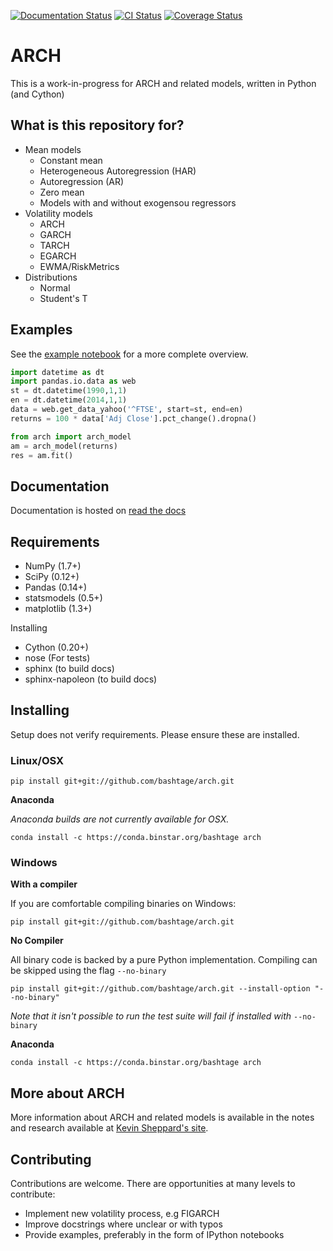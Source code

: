 [![Documentation Status](https://readthedocs.org/projects/arch/badge/?version=latest)](https://readthedocs.org/projects/arch/?badge=latest)
[![CI Status](https://travis-ci.org/bashtage/arch.svg?branch=master)](https://travis-ci.org/bashtage/arch)
[![Coverage Status](https://coveralls.io/repos/bashtage/arch/badge.png?branch=master)](https://coveralls.io/r/bashtage/arch?branch=master)


# ARCH

This is a work-in-progress for ARCH and related models, written in Python 
(and Cython)

## What is this repository for?

* Mean models
  * Constant mean
  * Heterogeneous Autoregression (HAR)
  * Autoregression (AR)
  * Zero mean
  * Models with and without exogensou regressors
* Volatility models
  * ARCH
  * GARCH
  * TARCH
  * EGARCH
  * EWMA/RiskMetrics
* Distributions
  * Normal
  * Student's T

## Examples

See the [example notebook](http://nbviewer.ipython.org/github/bashtage/arch/blob/master/examples/examples.ipynb) for a more complete overview.

```python
import datetime as dt
import pandas.io.data as web
st = dt.datetime(1990,1,1)
en = dt.datetime(2014,1,1)
data = web.get_data_yahoo('^FTSE', start=st, end=en)
returns = 100 * data['Adj Close'].pct_change().dropna()

from arch import arch_model
am = arch_model(returns)
res = am.fit()
```

## Documentation
Documentation is hosted on [read the docs](http://arch.readthedocs.org/en/latest/)
 
## Requirements

* NumPy (1.7+)
* SciPy (0.12+)
* Pandas (0.14+)
* statsmodels (0.5+)
* matplotlib (1.3+)

Installing
* Cython (0.20+)
* nose (For tests)
* sphinx (to build docs)
* sphinx-napoleon (to build docs)

## Installing

Setup does not verify requirements.  Please ensure these are installed.

### Linux/OSX

```
pip install git+git://github.com/bashtage/arch.git
```

**Anaconda**

_Anaconda builds are not currently available for OSX._

```
conda install -c https://conda.binstar.org/bashtage arch
```

### Windows

**With a compiler**

If you are comfortable compiling binaries on Windows:

```
pip install git+git://github.com/bashtage/arch.git
```

**No Compiler**

All binary code is backed by a pure Python implementation.  Compiling can be 
skipped using the flag `--no-binary`
 
```
pip install git+git://github.com/bashtage/arch.git --install-option "--no-binary"
```

_Note that it isn't possible to run the test suite will fail if installed with_ `--no-binary`

**Anaconda**

```
conda install -c https://conda.binstar.org/bashtage arch
```

## More about ARCH
More information about ARCH and related models is available in the notes and 
research available at [Kevin Sheppard's site](http://www.kevinsheppard.com).

## Contributing

Contributions are welcome.  There are opportunities at many levels to 
contribute:

* Implement new volatility process, e.g FIGARCH
* Improve docstrings where unclear or with typos
* Provide examples, preferably in the form of IPython notebooks


